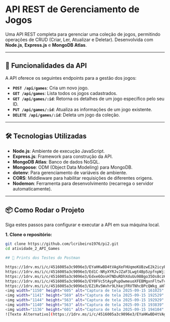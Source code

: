# API REST de Gerenciamento de Jogos

Uma API REST completa para gerenciar uma coleção de jogos, permitindo operações de CRUD (Criar, Ler, Atualizar e Deletar). Desenvolvida com **Node.js**, **Express.js** e **MongoDB Atlas**.

---

## 🚀 Funcionalidades da API

A API oferece os seguintes endpoints para a gestão dos jogos:

- **`POST /api/games`**: Cria um novo jogo.
- **`GET /api/games`**: Lista todos os jogos cadastrados.
- **`GET /api/games/:id`**: Retorna os detalhes de um jogo específico pelo seu ID.
- **`PUT /api/games/:id`**: Atualiza as informações de um jogo existente.
- **`DELETE /api/games/:id`**: Deleta um jogo da coleção.

---

## 🛠️ Tecnologias Utilizadas

- **Node.js**: Ambiente de execução JavaScript.
- **Express.js**: Framework para construção da API.
- **MongoDB Atlas**: Banco de dados NoSQL.
- **Mongoose**: ODM (Object Data Modeling) para MongoDB.
- **dotenv**: Para gerenciamento de variáveis de ambiente.
- **CORS**: Middleware para habilitar requisições de diferentes origens.
- **Nodemon**: Ferramenta para desenvolvimento (recarrega o servidor automaticamente).

---

## 📦 Como Rodar o Projeto

Siga estes passos para configurar e executar a API em sua máquina local.

**1. Clone o repositório:**
```bash
git clone https://github.com/lcribeiro1976/pi2.git
cd atividade_2_API_Games

## 🚀 Prints dos Testes do Postman

https://1drv.ms/i/c/4516005a3c9096e3/EYaHKwBD4tVAgXeFHUqmoKUBzwE2k2icyP9Mtfac_j0_tg?e=UHR9Jt
https://1drv.ms/i/c/4516005a3c9096e3/Ed1C-NRyXYRJvJZaF3Lwgt4Bp5zpfnpWjit8kU74nszXJA?e=63EHn1
https://1drv.ms/i/c/4516005a3c9096e3/Edxe6OosH7NDuRDhXduUu98Bgo35Os8czK2ZUL0THozsGA?e=loyfMz
https://1drv.ms/i/c/4516005a3c9096e3/EY0FVc5tAypPupOwmeuoXFEBMgxnFltwTvnD66gTeHwXRA?e=6cOrvM
https://1drv.ms/i/c/4516005a3c9096e3/EZiRv5Wvhr9LhkejFRVTNhcBPcQWkg_aHlVoQv6LvCCf_Q?e=y1lgnP
<img width="1150" height="605" alt="Captura de tela 2025-09-15 161025" src="https://github.com/user-attachments/assets/dc90233b-c6b5-47fc-b8e6-ddb7d4b2bdaa" />
<img width="1141" height="569" alt="Captura de tela 2025-09-15 192529" src="https://github.com/user-attachments/assets/dddd30bf-e4cf-4779-9b1c-478db7898252" />
<img width="1144" height="563" alt="Captura de tela 2025-09-15 192929" src="https://github.com/user-attachments/assets/c10bc943-0121-463d-a3b9-0f79aa724b6a" />
<img width="1140" height="563" alt="Captura de tela 2025-09-15 193839" src="https://github.com/user-attachments/assets/524c4396-c318-420a-82fa-2c25fdd7cb25" />
<img width="1136" height="601" alt="Captura de tela 2025-09-15 194104" src="https://github.com/user-attachments/assets/59f245a6-0573-47ca-9c03-113b32dbf0f2" />
![Texto Alternativo](https://1drv.ms/i/c/4516005a3c9096e3/EYaHKwBD4tVAgXeFHUqmoKUBzwE2k2icyP9Mtfac_j0_tg?e=UHR9Jt)
